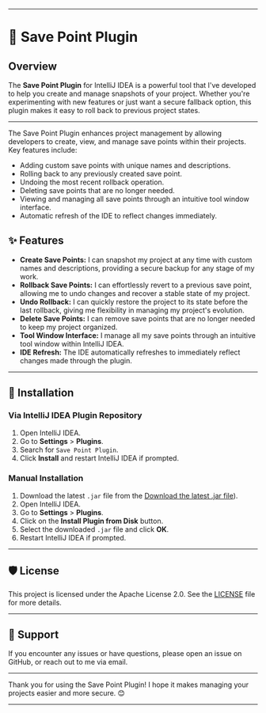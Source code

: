 
---

# 🛑 Save Point Plugin

## Overview

The **Save Point Plugin** for IntelliJ IDEA is a powerful tool that I've developed to help you create and manage snapshots of your project. Whether you're experimenting with new features or just want a secure fallback option, this plugin makes it easy to roll back to previous project states. 

---

<!-- Plugin description -->
The Save Point Plugin enhances project management by allowing developers to create, view, and manage save points within their projects. Key features include:
- Adding custom save points with unique names and descriptions.
- Rolling back to any previously created save point.
- Undoing the most recent rollback operation.
- Deleting save points that are no longer needed.
- Viewing and managing all save points through an intuitive tool window interface.
- Automatic refresh of the IDE to reflect changes immediately.
<!-- Plugin description end -->

## ✨ Features

- **Create Save Points:** I can snapshot my project at any time with custom names and descriptions, providing a secure backup for any stage of my work.
- **Rollback Save Points:** I can effortlessly revert to a previous save point, allowing me to undo changes and recover a stable state of my project.
- **Undo Rollback:** I can quickly restore the project to its state before the last rollback, giving me flexibility in managing my project's evolution.
- **Delete Save Points:** I can remove save points that are no longer needed to keep my project organized.
- **Tool Window Interface:** I manage all my save points through an intuitive tool window within IntelliJ IDEA.
- **IDE Refresh:** The IDE automatically refreshes to immediately reflect changes made through the plugin.

---

## 🚀 Installation

### Via IntelliJ IDEA Plugin Repository

1. Open IntelliJ IDEA.
2. Go to **Settings** > **Plugins**.
3. Search for `Save Point Plugin`.
4. Click **Install** and restart IntelliJ IDEA if prompted.

### Manual Installation

1. Download the latest `.jar` file from the [Download the latest .jar file]([https://plugins.jetbrains.com/plugin/download?rel=true&updateId=589453])).
2. Open IntelliJ IDEA.
3. Go to **Settings** > **Plugins**.
4. Click on the **Install Plugin from Disk** button.
5. Select the downloaded `.jar` file and click **OK**.
6. Restart IntelliJ IDEA if prompted.

---

## 🛡️ License

This project is licensed under the Apache License 2.0. See the [LICENSE](LICENSE) file for more details.

---

## 💬 Support

If you encounter any issues or have questions, please open an issue on GitHub, or reach out to me via email.

---

Thank you for using the Save Point Plugin! I hope it makes managing your projects easier and more secure. 😊

---
